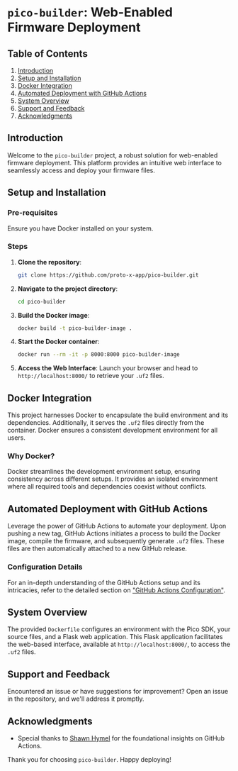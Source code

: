 # `pico-builder`: Web-Enabled Firmware Deployment

## Table of Contents

1. [Introduction](#introduction)
2. [Setup and Installation](#setup-and-installation)
3. [Docker Integration](#docker-integration)
4. [Automated Deployment with GitHub Actions](#automated-deployment-with-github-actions)
5. [System Overview](#system-overview)
6. [Support and Feedback](#support-and-feedback)
7. [Acknowledgments](#acknowledgments)

## Introduction

Welcome to the `pico-builder` project, a robust solution for web-enabled firmware deployment. This platform provides an intuitive web interface to seamlessly access and deploy your firmware files.

## Setup and Installation

### Pre-requisites

Ensure you have Docker installed on your system.

### Steps

1. **Clone the repository**:
    ```bash
    git clone https://github.com/proto-x-app/pico-builder.git
    ```

2. **Navigate to the project directory**:
    ```bash
    cd pico-builder
    ```

3. **Build the Docker image**:
    ```bash
    docker build -t pico-builder-image .
    ```

4. **Start the Docker container**:
    ```bash
    docker run --rm -it -p 8000:8000 pico-builder-image
    ```

5. **Access the Web Interface**: Launch your browser and head to `http://localhost:8000/` to retrieve your `.uf2` files.

## Docker Integration

This project harnesses Docker to encapsulate the build environment and its dependencies. Additionally, it serves the `.uf2` files directly from the container. Docker ensures a consistent development environment for all users.

### Why Docker?

Docker streamlines the development environment setup, ensuring consistency across different setups. It provides an isolated environment where all required tools and dependencies coexist without conflicts.

## Automated Deployment with GitHub Actions

Leverage the power of GitHub Actions to automate your deployment. Upon pushing a new tag, GitHub Actions initiates a process to build the Docker image, compile the firmware, and subsequently generate `.uf2` files. These files are then automatically attached to a new GitHub release.

### Configuration Details

For an in-depth understanding of the GitHub Actions setup and its intricacies, refer to the detailed section on ["GitHub Actions Configuration"](https://github.com/proto-x-app/pico-builder#github-actions-configuration).

## System Overview

The provided `Dockerfile` configures an environment with the Pico SDK, your source files, and a Flask web application. This Flask application facilitates the web-based interface, available at `http://localhost:8000/`, to access the `.uf2` files.

## Support and Feedback

Encountered an issue or have suggestions for improvement? Open an issue in the repository, and we'll address it promptly.

## Acknowledgments

- Special thanks to [Shawn Hymel](https://www.digikey.com/en/maker/projects/continuous-deployment-using-docker-and-github-actions/d9d18e19361647dbb49070ce6f96c2ea) for the foundational insights on GitHub Actions.

Thank you for choosing `pico-builder`. Happy deploying!
